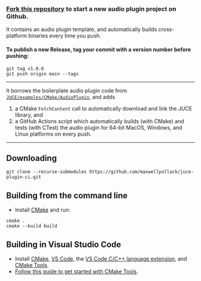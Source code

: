 ### [Fork this repository](https://github.com/maxwellpollack/juce-plugin-ci/fork) to start a new audio plugin project on Github.

It contains an audio plugin template, and automatically builds cross-platform binaries every time you push.

#### To publish a new Release, tag your commit with a version number before pushing:
```shell
git tag v1.0.0
git push origin main --tags
```

---

It borrows the boilerplate audio plugin code from [`JUCE/examples/CMake/AudioPlugin`](https://github.com/juce-framework/JUCE/tree/master/examples/CMake/AudioPlugin), and adds
1. a CMake `FetchContent` call to automatically download and link the JUCE library, and
2. a GitHub Actions script which automatically builds (with CMake) and tests (with CTest) the audio plugin for 64-bit MacOS, Windows, and Linux platforms on every push.

---

## Downloading
```
git clone --recurse-submodules https://github.com/maxwellpollack/juce-plugin-ci.git
```

## Building from the command line

- Install [CMake](https://cmake.org/install/) and run:
```
cmake .
cmake --build build
```

## Building in Visual Studio Code

- Install [CMake](https://cmake.org/install/), [VS Code](https://code.visualstudio.com/), the [VS Code C/C++ language extension](https://marketplace.visualstudio.com/items?itemName=ms-vscode.cpptools), and [CMake Tools](https://marketplace.visualstudio.com/items?itemName=ms-vscode.cmake-tools).
- [Follow this guide to get started with CMake Tools](https://code.visualstudio.com/docs/cpp/cmake-linux).

